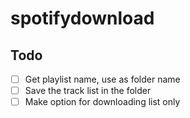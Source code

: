 # spotifydownload

## Todo

- [ ] Get playlist name, use as folder name
- [ ] Save the track list in the folder
- [ ] Make option for downloading list only